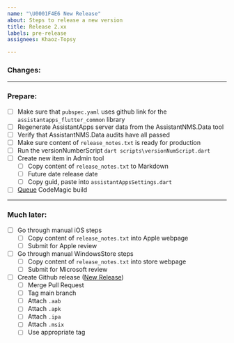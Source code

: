 ```yaml
---
name: "\U0001F4E6 New Release"
about: Steps to release a new version
title: Release 2.xx
labels: pre-release
assignees: Khaoz-Topsy

---
```


### Changes:

---

### Prepare:
- [ ] Make sure that `pubspec.yaml` uses github link for the `assistantapps_flutter_common` library
- [ ] Regenerate AssistantApps server data from the AssistantNMS.Data tool
- [ ] Verify that AssistantNMS.Data audits have all passed
- [ ] Make sure content of `release_notes.txt` is ready for production
- [ ] Run the versionNumberScript `dart scripts\versionNumScript.dart`
- [ ] Create new item in Admin tool
  - [ ] Copy content of `release_notes.txt` to Markdown
  - [ ] Future date release date
  - [ ] Copy guid, paste into `assistantAppsSettings.dart`
- [ ] [Queue](https://codemagic.io/app/5d9da9057a0a9500105180bf/workflow/5ef3374ec0adbfe0fdee431d/settings) CodeMagic build 

---

### Much later:
- [ ] Go through manual iOS steps
  - [ ] Copy content of `release_notes.txt` into Apple webpage
  - [ ] Submit for Apple review
- [ ] Go through manual WindowsStore steps
  - [ ] Copy content of `release_notes.txt` into store webpage
  - [ ] Submit for Microsoft review
- [ ] Create Github release ([New Release](https://github.com/AssistantNMS/App/releases/new))
  - [ ] Merge Pull Request
  - [ ] Tag main branch
  - [ ] Attach `.aab`
  - [ ] Attach `.apk`
  - [ ] Attach `.ipa`
  - [ ] Attach `.msix`
  - [ ] Use appropriate tag
